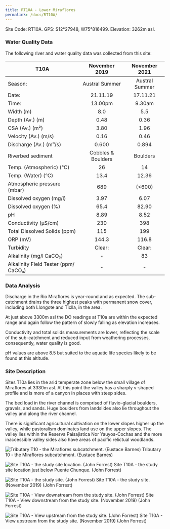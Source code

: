 ```yaml
---
title: RT10A - Lower Miraflores
permalink: /docs/RT10A/
---
```



Site Code: RT10A.  GPS: S12°27948, W75°816499. Elevation:
3262m asl.


### Water Quality Data

The following river and water quality data was collected from this site:
 
|     T10A                                    |        November 2019      |      November 2021    |
|---------------------------------------------|:-------------------------:|:---------------------:|
|     Season:                                 |       Austral Summer      |     Austral Summer    |
|     Date:                                   |          21.11.19         |        17.11.21       |
|     Time:                                   |           13.00pm         |         9.30am        |
|     Width (m)                               |             8.0           |           5.5         |
|     Depth (Av.) (m)                         |            0.48           |          0.36         |
|     CSA (Av.) (m²)                          |            3.80           |          1.96         |
|     Velocity (Av.) (m/s)                    |            0.16           |          0.46         |
|     Discharge (Av.) (m³/s)                  |            0.600          |          0.894        |
|     Riverbed sediment                       |     Cobbles & Boulders    |        Boulders       |
|     Temp. (Atmospheric) (°C)                |             26            |           14          |
|     Temp. (Water) (°C)                      |            13.4           |          12.36        |
|     Atmospheric pressure (mbar)             |             689           |         (<600)        |
|     Dissolved oxygen (mg/l)                 |            3.97           |          6.07         |
|     Dissolved oxygen (%)                    |            65.4           |          82.90        |
|     pH                                      |            8.89           |          8.52         |
|     Conductivity (µS/cm)                    |             230           |           398         |
|     Total Dissolved Solids (ppm)            |             115           |           199         |
|     ORP (mV)                                |            144.3          |          116.8        |
|     Turbidity                               |           Clear:          |         Clear:        |
|     Alkalinity (mg/l CaCO₃)                 |              -            |           83          |
|     Alkalinity Field Tester (ppm/ CaCO₃)    |              -            |            -          |


### Data Analysis
Discharge in the Rio Miraflores is year-round and as expected. The sub-catchment drains the three highest peaks with permanent snow cover, including both Llongote and Ticlla, in the area. 

At just above 3300m asl the DO readings at T10a are within the expected range and again follow the pattern of slowly falling as elevation increases. 

Conductivity and total solids measurements are lower, reflecting the scale of the sub-catchment and reduced input from weathering processes, consequently, water quality is good. 

pH values are above 8.5 but suited to the aquatic life species likely to be found at this altitude.


### Site Description
Sites T10a lies in the arid temperate zone below the small village of Miraflores at 3330m asl. At this point the valley has a sharply v-shaped profile and is more of a canyon in places with steep sides. 

The bed load in the river channel is comprised of fluvio-glacial boulders, gravels, and sands. Huge boulders from landslides also lie throughout the valley and along the river channel. 

There is significant agricultural cultivation on the lower slopes higher up the valley, while pastoralism dominates land use on the upper slopes. The valley lies within the Reserva Paisajistica Nor Yauyos-Cochas and the more inaccessible valley sides also have areas of pacific relictual woodlands. 


![Tributary T10 - the Miraflores subcatchment. (Eustace Barnes)](/assets/SiteDescriptions/T10/T10Mirafloressubcatchment.jpg)
Tributary 10 - the Miraflores subcatchment. (Eustace Barnes)


![Site T10A - the study site location. (John Forrest)](/assets/SiteDescriptions/T10/RT10ALowerMirafloresvalley.jpg)
Site T10A - the study site location just below Puente Chunque. (John Forrest)


![Site T10A - the study site. (John Forrest)](/assets/SiteDescriptions/T10/T10AStudysite.JPG)
Site T10A - the study site. (November 2019) (John Forrest)


![Site T10A - View downstream from the study site. (John Forrest)](/assets/SiteDescriptions/T10/T10AViewdownstream.JPG)
Site T10A - View downstream from the study site. (November 2019) (John Forrest)


![Site T10A - View upstream from the study site. (John Forrest)](/assets/SiteDescriptions/T10/T10AViewupstream.JPG)
Site T10A - View upstream from the study site. (November 2019) (John Forrest)

